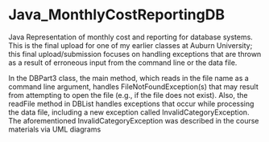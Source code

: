 # Java_MonthlyCostReportingDB

Java Representation of monthly cost and reporting for database systems. This is the final upload for one of my earlier classes at Auburn University; this final upload/submission focuses on handling exceptions that are thrown as a result of erroneous input from the command line or the data file.

In the DBPart3 class, the main method, which reads in the file name as a command line argument, handles FileNotFoundException(s) that may result from attempting to open the file (e.g., if the file does not exist). Also, the readFile method in DBList handles exceptions that occur while processing the data file, including a new exception called InvalidCategoryException. The aforementioned InvalidCategoryException was described in the course materials via UML diagrams

